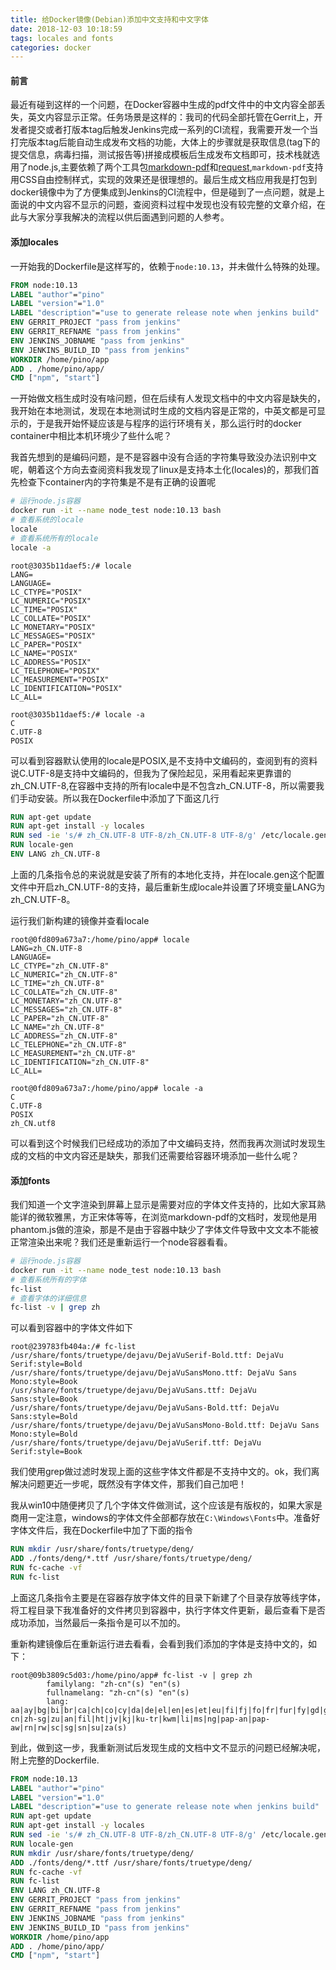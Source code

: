 ```yaml
---
title: 给Docker镜像(Debian)添加中文支持和中文字体
date: 2018-12-03 10:18:59
tags: locales and fonts
categories: docker
---
```


#### 前言
最近有碰到这样的一个问题，在Docker容器中生成的pdf文件中的中文内容全部丢失，英文内容显示正常。任务场景是这样的：我司的代码全部托管在Gerrit上，开发者提交或者打版本tag后触发Jenkins完成一系列的CI流程，我需要开发一个当打完版本tag后能自动生成发布文档的功能，大体上的步骤就是获取信息(tag下的提交信息，病毒扫描，测试报告等)拼接成模板后生成发布文档即可，技术栈就选用了node.js,主要依赖了两个工具包[markdown-pdf](https://www.npmjs.com/package/markdown-pdf)和[request](https://www.npmjs.com/package/request),`markdown-pdf`支持用CSS自由控制样式，实现的效果还是很理想的。最后生成文档应用我是打包到docker镜像中为了方便集成到Jenkins的CI流程中，但是碰到了一点问题，就是上面说的中文内容不显示的问题，查阅资料过程中发现也没有较完整的文章介绍，在此与大家分享我解决的流程以供后面遇到问题的人参考。

<!--more-->

#### 添加locales
一开始我的Dockerfile是这样写的，依赖于`node:10.13`，并未做什么特殊的处理。
```Dockerfile
FROM node:10.13
LABEL "author"="pino"
LABEL "version"="1.0"
LABEL "description"="use to generate release note when jenkins build"
ENV GERRIT_PROJECT "pass from jenkins"
ENV GERRIT_REFNAME "pass from jenkins"
ENV JENKINS_JOBNAME "pass from jenkins"
ENV JENKINS_BUILD_ID "pass from jenkins"
WORKDIR /home/pino/app
ADD . /home/pino/app/
CMD ["npm", "start"]
```

一开始做文档生成时没有啥问题，但在后续有人发现文档中的中文内容是缺失的，我开始在本地测试，发现在本地测试时生成的文档内容是正常的，中英文都是可显示的，于是我开始怀疑应该是与程序的运行环境有关，那么运行时的docker container中相比本机环境少了些什么呢？

我首先想到的是编码问题，是不是容器中没有合适的字符集导致没办法识别中文呢，朝着这个方向去查阅资料我发现了linux是支持本土化(locales)的，那我们首先检查下container内的字符集是不是有正确的设置呢

```sh
# 运行node.js容器
docker run -it --name node_test node:10.13 bash
# 查看系统的locale
locale
# 查看系统所有的locale
locale -a
```

```
root@3035b11daef5:/# locale
LANG=
LANGUAGE=
LC_CTYPE="POSIX"
LC_NUMERIC="POSIX"
LC_TIME="POSIX"
LC_COLLATE="POSIX"
LC_MONETARY="POSIX"
LC_MESSAGES="POSIX"
LC_PAPER="POSIX"
LC_NAME="POSIX"
LC_ADDRESS="POSIX"
LC_TELEPHONE="POSIX"
LC_MEASUREMENT="POSIX"
LC_IDENTIFICATION="POSIX"
LC_ALL=

root@3035b11daef5:/# locale -a
C
C.UTF-8
POSIX
```

可以看到容器默认使用的locale是POSIX,是不支持中文编码的，查阅到有的资料说C.UTF-8是支持中文编码的，但我为了保险起见，采用看起来更靠谱的zh_CN.UTF-8,在容器中支持的所有locale中是不包含zh_CN.UTF-8，所以需要我们手动安装。所以我在Dockerfile中添加了下面这几行

```Dockerfile
RUN apt-get update
RUN apt-get install -y locales
RUN sed -ie 's/# zh_CN.UTF-8 UTF-8/zh_CN.UTF-8 UTF-8/g' /etc/locale.gen
RUN locale-gen
ENV LANG zh_CN.UTF-8
```

上面的几条指令总的来说就是安装了所有的本地化支持，并在locale.gen这个配置文件中开启zh_CN.UTF-8的支持，最后重新生成locale并设置了环境变量LANG为zh_CN.UTF-8。

运行我们新构建的镜像并查看locale

```
root@0fd809a673a7:/home/pino/app# locale
LANG=zh_CN.UTF-8
LANGUAGE=
LC_CTYPE="zh_CN.UTF-8"
LC_NUMERIC="zh_CN.UTF-8"
LC_TIME="zh_CN.UTF-8"
LC_COLLATE="zh_CN.UTF-8"
LC_MONETARY="zh_CN.UTF-8"
LC_MESSAGES="zh_CN.UTF-8"
LC_PAPER="zh_CN.UTF-8"
LC_NAME="zh_CN.UTF-8"
LC_ADDRESS="zh_CN.UTF-8"
LC_TELEPHONE="zh_CN.UTF-8"
LC_MEASUREMENT="zh_CN.UTF-8"
LC_IDENTIFICATION="zh_CN.UTF-8"
LC_ALL=

root@0fd809a673a7:/home/pino/app# locale -a
C
C.UTF-8
POSIX
zh_CN.utf8
```

可以看到这个时候我们已经成功的添加了中文编码支持，然而我再次测试时发现生成的文档的中文内容还是缺失，那我们还需要给容器环境添加一些什么呢？

#### 添加fonts

我们知道一个文字渲染到屏幕上显示是需要对应的字体文件支持的，比如大家耳熟能详的微软雅黑，方正宋体等等，在浏览markdown-pdf的文档时，发现他是用phantom.js做的渲染，那是不是由于容器中缺少了字体文件导致中文文本不能被正常渲染出来呢？我们还是重新运行一个node容器看看。
```sh
# 运行node.js容器
docker run -it --name node_test node:10.13 bash
# 查看系统所有的字体
fc-list
# 查看字体的详细信息
fc-list -v | grep zh
```

可以看到容器中的字体文件如下
```
root@239783fb404a:/# fc-list
/usr/share/fonts/truetype/dejavu/DejaVuSerif-Bold.ttf: DejaVu Serif:style=Bold
/usr/share/fonts/truetype/dejavu/DejaVuSansMono.ttf: DejaVu Sans Mono:style=Book
/usr/share/fonts/truetype/dejavu/DejaVuSans.ttf: DejaVu Sans:style=Book
/usr/share/fonts/truetype/dejavu/DejaVuSans-Bold.ttf: DejaVu Sans:style=Bold
/usr/share/fonts/truetype/dejavu/DejaVuSansMono-Bold.ttf: DejaVu Sans Mono:style=Bold
/usr/share/fonts/truetype/dejavu/DejaVuSerif.ttf: DejaVu Serif:style=Book
```

我们使用grep做过滤时发现上面的这些字体文件都是不支持中文的。ok，我们离解决问题更近一步呢，既然没有字体文件，那我们自己加吧！

我从win10中随便拷贝了几个字体文件做测试，这个应该是有版权的，如果大家是商用一定注意，windows的字体文件全部都存放在`C:\Windows\Fonts`中。准备好字体文件后，我在Dockerfile中加了下面的指令

```Dockerfile
RUN mkdir /usr/share/fonts/truetype/deng/
ADD ./fonts/deng/*.ttf /usr/share/fonts/truetype/deng/
RUN fc-cache -vf
RUN fc-list
```

上面这几条指令主要是在容器存放字体文件的目录下新建了个目录存放等线字体，将工程目录下我准备好的文件拷贝到容器中，执行字体文件更新，最后查看下是否成功添加，当然最后一条指令是可以不加的。

重新构建镜像后在重新运行进去看看，会看到我们添加的字体是支持中文的，如下：
```
root@09b3809c5d03:/home/pino/app# fc-list -v | grep zh
        familylang: "zh-cn"(s) "en"(s)
        fullnamelang: "zh-cn"(s) "en"(s)
        lang: aa|ay|bg|bi|br|ca|ch|co|cy|da|de|el|en|es|et|eu|fi|fj|fo|fr|fur|fy|gd|gl|gv|ho|ia|id|ie|io|is|it|kum|lb|mg|nb|nds|nl|nn|no|nr|nso|ny|oc|om|os|pt|rm|ru|sel|sma|smj|so|sq|ss|st|sv|sw|tk|tl|tn|ts|uz|vo|vot|wa|xh|yap|zh-cn|zh-sg|zu|an|fil|ht|jv|kj|ku-tr|kwm|li|ms|ng|pap-an|pap-aw|rn|rw|sc|sg|sn|su|za(s)
```

到此，做到这一步，我重新测试后发现生成的文档中文不显示的问题已经解决呢，附上完整的Dockerfile.

```Dockerfile
FROM node:10.13
LABEL "author"="pino"
LABEL "version"="1.0"
LABEL "description"="use to generate release note when jenkins build"
RUN apt-get update
RUN apt-get install -y locales
RUN sed -ie 's/# zh_CN.UTF-8 UTF-8/zh_CN.UTF-8 UTF-8/g' /etc/locale.gen
RUN locale-gen
RUN mkdir /usr/share/fonts/truetype/deng/
ADD ./fonts/deng/*.ttf /usr/share/fonts/truetype/deng/
RUN fc-cache -vf
RUN fc-list
ENV LANG zh_CN.UTF-8
ENV GERRIT_PROJECT "pass from jenkins"
ENV GERRIT_REFNAME "pass from jenkins"
ENV JENKINS_JOBNAME "pass from jenkins"
ENV JENKINS_BUILD_ID "pass from jenkins"
WORKDIR /home/pino/app
ADD . /home/pino/app/
CMD ["npm", "start"]
```